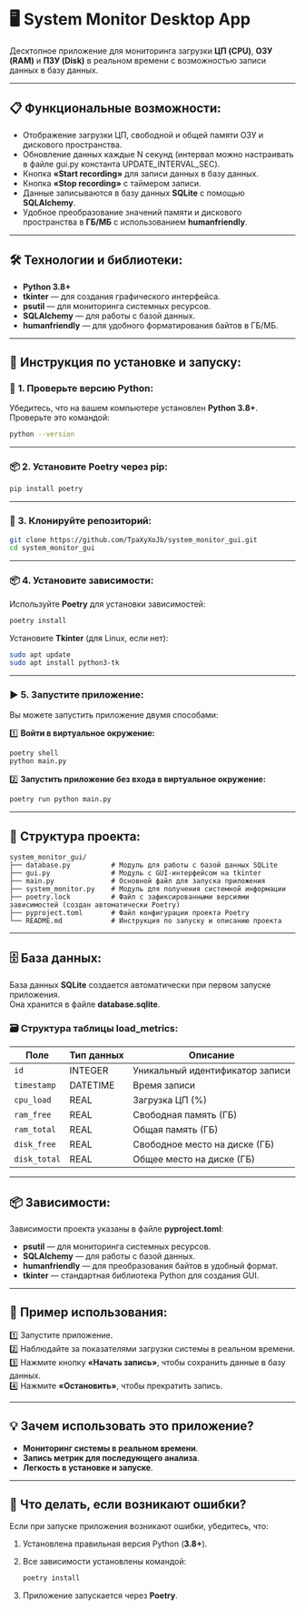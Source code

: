 # 🖥️ **System Monitor Desktop App**

Десктопное приложение для мониторинга загрузки **ЦП (CPU)**, **ОЗУ (RAM)** и **ПЗУ (Disk)** в реальном времени с возможностью записи данных в базу данных.

---

## 📋 **Функциональные возможности:**

- Отображение загрузки ЦП, свободной и общей памяти ОЗУ и дискового пространства.
- Обновление данных каждые N секунд (интервал можно настраивать в файле gui.py константа UPDATE_INTERVAL_SEC).
- Кнопка **«Start recording»** для записи данных в базу данных.
- Кнопка **«Stop recording»** с таймером записи.
- Данные записываются в базу данных **SQLite** с помощью **SQLAlchemy**.
- Удобное преобразование значений памяти и дискового пространства в **ГБ/МБ** с использованием **humanfriendly**.

---

## 🛠️ **Технологии и библиотеки:**

- **Python 3.8+**
- **tkinter** — для создания графического интерфейса.
- **psutil** — для мониторинга системных ресурсов.
- **SQLAlchemy** — для работы с базой данных.
- **humanfriendly** — для удобного форматирования байтов в ГБ/МБ.

---

## 🚀 **Инструкция по установке и запуску:**

### 🔧 **1. Проверьте версию Python:**

Убедитесь, что на вашем компьютере установлен **Python 3.8+**.  
Проверьте это командой:

```bash
python --version
```

---

### 📦 **2. Установите Poetry через pip:**

```bash
pip install poetry
```

---

### 📂 **3. Клонируйте репозиторий:**

```bash
git clone https://github.com/TpaXyXoJb/system_monitor_gui.git
cd system_monitor_gui
```

---

### 📦 **4. Установите зависимости:**

Используйте **Poetry** для установки зависимостей:

```bash
poetry install
```
Установите **Tkinter** (для Linux, если нет):

```bash
sudo apt update
sudo apt install python3-tk
```

---

### ▶️ **5. Запустите приложение:**

Вы можете запустить приложение двумя способами:

1️⃣ **Войти в виртуальное окружение:**

```bash
poetry shell
python main.py
```

2️⃣ **Запустить приложение без входа в виртуальное окружение:**

```bash
poetry run python main.py
```

---

## 📂 **Структура проекта:**

```
system_monitor_gui/
├── database.py          # Модуль для работы с базой данных SQLite
├── gui.py               # Модуль с GUI-интерфейсом на tkinter
├── main.py              # Основной файл для запуска приложения
├── system_monitor.py    # Модуль для получения системной информации
├── poetry.lock          # Файл с зафиксированными версиями зависимостей (создан автоматически Poetry)
├── pyproject.toml       # Файл конфигурации проекта Poetry
└── README.md            # Инструкция по запуску и описанию проекта
```

---

## 🗄️ **База данных:**

База данных **SQLite** создается автоматически при первом запуске приложения.  
Она хранится в файле **database.sqlite**.

### 🗃️ **Структура таблицы load_metrics:**

| Поле        | Тип данных | Описание               |
|-------------|------------|------------------------|
| `id`        | INTEGER    | Уникальный идентификатор записи |
| `timestamp` | DATETIME   | Время записи           |
| `cpu_load`  | REAL       | Загрузка ЦП (%)         |
| `ram_free`  | REAL       | Свободная память (ГБ)   |
| `ram_total` | REAL       | Общая память (ГБ)       |
| `disk_free` | REAL       | Свободное место на диске (ГБ) |
| `disk_total`| REAL       | Общее место на диске (ГБ) |

---

## 📦 **Зависимости:**

Зависимости проекта указаны в файле **pyproject.toml**:

- **psutil** — для мониторинга системных ресурсов.
- **SQLAlchemy** — для работы с базой данных.
- **humanfriendly** — для преобразования байтов в удобный формат.
- **tkinter** — стандартная библиотека Python для создания GUI.

---

## 🧩 **Пример использования:**

1️⃣ Запустите приложение.  
2️⃣ Наблюдайте за показателями загрузки системы в реальном времени.  
3️⃣ Нажмите кнопку **«Начать запись»**, чтобы сохранить данные в базу данных.  
4️⃣ Нажмите **«Остановить»**, чтобы прекратить запись.

---

## 💡 **Зачем использовать это приложение?**

- **Мониторинг системы в реальном времени**.
- **Запись метрик для последующего анализа**.
- **Легкость в установке и запуске**.

---


## 🔧 **Что делать, если возникают ошибки?**

Если при запуске приложения возникают ошибки, убедитесь, что:

1. Установлена правильная версия Python (**3.8+**).
2. Все зависимости установлены командой:

   ```bash
   poetry install
   ```

3. Приложение запускается через **Poetry**.

